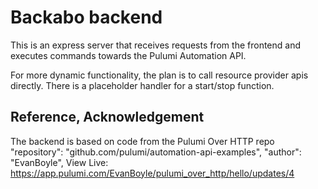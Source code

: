 # Backabo backend

This is an express server that receives requests from the frontend and executes commands towards the Pulumi Automation API.

For more dynamic functionality, the plan is to call resource provider apis directly. There is a placeholder handler for a start/stop function.



## Reference, Acknowledgement

The backend is based on code from the Pulumi Over HTTP repo
"repository": "github.com/pulumi/automation-api-examples",
"author": "EvanBoyle",
View Live: https://app.pulumi.com/EvanBoyle/pulumi_over_http/hello/updates/4

